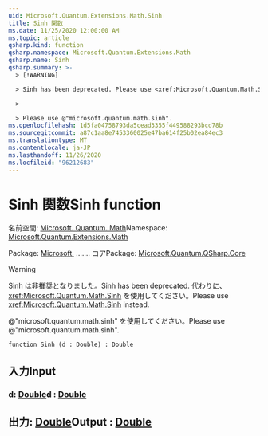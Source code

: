 ```yaml
---
uid: Microsoft.Quantum.Extensions.Math.Sinh
title: Sinh 関数
ms.date: 11/25/2020 12:00:00 AM
ms.topic: article
qsharp.kind: function
qsharp.namespace: Microsoft.Quantum.Extensions.Math
qsharp.name: Sinh
qsharp.summary: >-
  > [!WARNING]

  > Sinh has been deprecated. Please use <xref:Microsoft.Quantum.Math.Sinh> instead.

  >

  > Please use @"microsoft.quantum.math.sinh".
ms.openlocfilehash: 1d5fa04758793da5cead3355f449588293bcd78b
ms.sourcegitcommit: a87c1aa8e7453360025e47ba614f25b02ea84ec3
ms.translationtype: MT
ms.contentlocale: ja-JP
ms.lasthandoff: 11/26/2020
ms.locfileid: "96212683"
---
```

# <a name="sinh-function"></a><span data-ttu-id="ae8e3-102">Sinh 関数</span><span class="sxs-lookup"><span data-stu-id="ae8e3-102">Sinh function</span></span>

<span data-ttu-id="ae8e3-103">名前空間: [Microsoft. Quantum. Math](xref:Microsoft.Quantum.Extensions.Math)</span><span class="sxs-lookup"><span data-stu-id="ae8e3-103">Namespace: [Microsoft.Quantum.Extensions.Math](xref:Microsoft.Quantum.Extensions.Math)</span></span>

<span data-ttu-id="ae8e3-104">Package: [Microsoft.](https://nuget.org/packages/Microsoft.Quantum.QSharp.Core) ....... コア</span><span class="sxs-lookup"><span data-stu-id="ae8e3-104">Package: [Microsoft.Quantum.QSharp.Core](https://nuget.org/packages/Microsoft.Quantum.QSharp.Core)</span></span>


> [!WARNING]
> <span data-ttu-id="ae8e3-105">Sinh は非推奨となりました。</span><span class="sxs-lookup"><span data-stu-id="ae8e3-105">Sinh has been deprecated.</span></span> <span data-ttu-id="ae8e3-106">代わりに、<xref:Microsoft.Quantum.Math.Sinh> を使用してください。</span><span class="sxs-lookup"><span data-stu-id="ae8e3-106">Please use <xref:Microsoft.Quantum.Math.Sinh> instead.</span></span>
>
> <span data-ttu-id="ae8e3-107">@"microsoft.quantum.math.sinh" を使用してください。</span><span class="sxs-lookup"><span data-stu-id="ae8e3-107">Please use @"microsoft.quantum.math.sinh".</span></span>



```qsharp
function Sinh (d : Double) : Double
```


## <a name="input"></a><span data-ttu-id="ae8e3-108">入力</span><span class="sxs-lookup"><span data-stu-id="ae8e3-108">Input</span></span>

### <a name="d--double"></a><span data-ttu-id="ae8e3-109">d: [Double](xref:microsoft.quantum.lang-ref.double)</span><span class="sxs-lookup"><span data-stu-id="ae8e3-109">d : [Double](xref:microsoft.quantum.lang-ref.double)</span></span>





## <a name="output--double"></a><span data-ttu-id="ae8e3-110">出力: [Double](xref:microsoft.quantum.lang-ref.double)</span><span class="sxs-lookup"><span data-stu-id="ae8e3-110">Output : [Double](xref:microsoft.quantum.lang-ref.double)</span></span>

